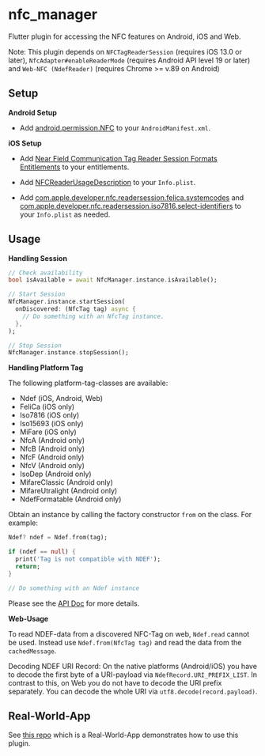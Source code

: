 # nfc_manager

Flutter plugin for accessing the NFC features on Android, iOS and Web.

Note: This plugin depends on `NFCTagReaderSession` (requires iOS 13.0 or later), `NfcAdapter#enableReaderMode` (requires Android API level 19 or later) and `Web-NFC (NdefReader)` (requires Chrome >= v.89 on Android) 

## Setup

**Android Setup**

* Add [android.permission.NFC](https://developer.android.com/reference/android/Manifest.permission.html#NFC) to your `AndroidManifest.xml`.

**iOS Setup**

* Add [Near Field Communication Tag Reader Session Formats Entitlements](https://developer.apple.com/documentation/bundleresources/entitlements/com_apple_developer_nfc_readersession_formats) to your entitlements.

* Add [NFCReaderUsageDescription](https://developer.apple.com/documentation/bundleresources/information_property_list/nfcreaderusagedescription) to your `Info.plist`.

* Add [com.apple.developer.nfc.readersession.felica.systemcodes](https://developer.apple.com/documentation/bundleresources/information_property_list/systemcodes) and [com.apple.developer.nfc.readersession.iso7816.select-identifiers](https://developer.apple.com/documentation/bundleresources/information_property_list/select-identifiers) to your `Info.plist` as needed.

## Usage

**Handling Session**

```dart
// Check availability
bool isAvailable = await NfcManager.instance.isAvailable();

// Start Session
NfcManager.instance.startSession(
  onDiscovered: (NfcTag tag) async {
    // Do something with an NfcTag instance.
  },
);

// Stop Session
NfcManager.instance.stopSession();
```

**Handling Platform Tag**

The following platform-tag-classes are available:

* Ndef (iOS, Android, Web)
* FeliCa (iOS only)
* Iso7816 (iOS only)
* Iso15693 (iOS only)
* MiFare (iOS only)
* NfcA (Android only)
* NfcB (Android only)
* NfcF (Android only)
* NfcV (Android only)
* IsoDep (Android only)
* MifareClassic (Android only)
* MifareUtralight (Android only)
* NdefFormatable (Android only)

Obtain an instance by calling the factory constructor `from` on the class. For example:

```dart
Ndef? ndef = Ndef.from(tag);

if (ndef == null) {
  print('Tag is not compatible with NDEF');
  return;
}

// Do something with an Ndef instance
```

Please see the [API Doc](https://pub.dev/documentation/nfc_manager/latest/) for more details.

**Web-Usage**

To read NDEF-data from a discovered NFC-Tag on web, `Ndef.read` cannot be used. Instead use `Ndef.from(NfcTag tag)` and read the data from the `cachedMessage`.

Decoding NDEF URI Record: On the native platforms (Android/iOS) you have to decode the first byte of a URI-payload via `NdefRecord.URI_PREFIX_LIST`. In contrast to this, on Web you do not have to decode the URI prefix separately. You can decode the whole URI via `utf8.decode(record.payload)`.
## Real-World-App

See [this repo](https://github.com/okadan/flutter-nfc-manager-app) which is a Real-World-App demonstrates how to use this plugin.
